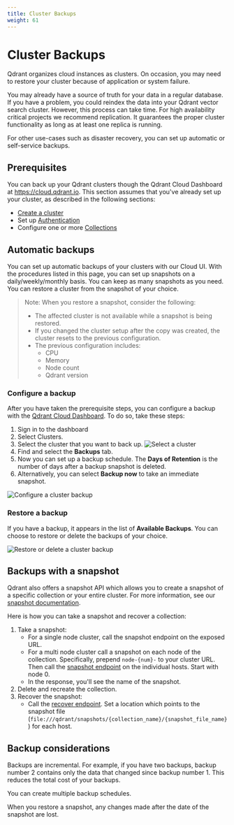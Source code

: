 ```yaml
---
title: Cluster Backups
weight: 61
---
```


# Cluster Backups

Qdrant organizes cloud instances as clusters. On occasion, you may need to
restore your cluster because of application or system failure.

You may already have a source of truth for your data in a regular database. If you
have a problem, you could reindex the data into your Qdrant vector search cluster.
However, this process can take time. For high availability critical projects we
recommend replication. It guarantees the proper cluster functionality as long as
at least one replica is running.

For other use-cases such as disaster recovery, you can set up automatic or
self-service backups.

## Prerequisites

You can back up your Qdrant clusters though the Qdrant Cloud
Dashboard at https://cloud.qdrant.io. This section assumes that you've already
set up your cluster, as described in the following sections:

- [Create a cluster](/documentation/cloud/create-cluster/)
- Set up [Authentication](/documentation/cloud/authentication/)
- Configure one or more [Collections](/documentation/concepts/collections/)

## Automatic backups

You can set up automatic backups of your clusters with our Cloud UI. With the
procedures listed in this page, you can set up
snapshots on a daily/weekly/monthly basis. You can keep as many snapshots as you
need. You can restore a cluster from the snapshot of your choice.

> Note: When you restore a snapshot, consider the following:
> - The affected cluster is not available while a snapshot is being restored.
> - If you changed the cluster setup after the copy was created, the cluster 
    resets to the previous configuration.
> - The previous configuration includes:
>   - CPU
>   - Memory
>   - Node count
>   - Qdrant version

### Configure a backup

After you have taken the prerequisite steps, you can configure a backup with the
[Qdrant Cloud Dashboard](https://cloud.qdrant.io). To do so, take these steps:

1. Sign in to the dashboard
1. Select Clusters.
1. Select the cluster that you want to back up.
   ![Select a cluster](/documentation/cloud/select-cluster.png)
1. Find and select the **Backups** tab.
1. Now you can set up a backup schedule.
   The **Days of Retention** is the number of days after a backup snapshot is
   deleted.
1. Alternatively, you can select **Backup now** to take an immediate snapshot.

![Configure a cluster backup](/documentation/cloud/backup-schedule.png)

### Restore a backup

If you have a backup, it appears in the list of **Available Backups**. You can
choose to restore or delete the backups of your choice.

![Restore or delete a cluster backup](/documentation/cloud/restore-delete.png)

<!-- I think we should move this to the Snapshot page, but I'll do it later -->

## Backups with a snapshot

Qdrant also offers a snapshot API which allows you to create a snapshot
of a specific collection or your entire cluster. For more information, see our
[snapshot documentation](/documentation/concepts/snapshots/).

Here is how you can take a snapshot and recover a collection:

1. Take a snapshot:
   - For a single node cluster, call the snapshot endpoint on the exposed URL.
   - For a multi node cluster call a snapshot on each node of the collection. 
     Specifically, prepend `node-{num}-` to your cluster URL.
     Then call the [snapshot endpoint](../../concepts/snapshots/#create-snapshot) on the individual hosts. Start with node 0.
   - In the response, you'll see the name of the snapshot.
2. Delete and recreate the collection.
3. Recover the snapshot:
   - Call the [recover endpoint](../../concepts/snapshots/#recover-in-cluster-deployment). Set a location which points to the snapshot file (`file:///qdrant/snapshots/{collection_name}/{snapshot_file_name}`) for each host.

## Backup considerations

Backups are incremental. For example, if you have two backups, backup number 2
contains only the data that changed since backup number 1. This reduces the
total cost of your backups.

You can create multiple backup schedules.

When you restore a snapshot, any changes made after the date of the snapshot
are lost.
